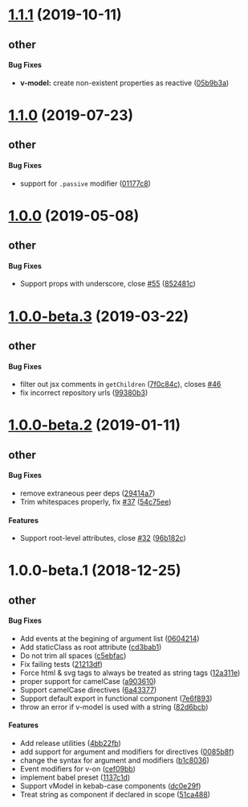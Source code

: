 # [1.1.1](https://github.com/vuejs/jsx/compare/v1.1.0...v1.1.1) (2019-10-11)

## other

#### Bug Fixes

* **v-model:** create non-existent properties as reactive ([05b9b3a](https://github.com/vuejs/jsx/commit/05b9b3a))



# [1.1.0](https://github.com/vuejs/jsx/compare/v1.0.0...v1.1.0) (2019-07-23)

## other

#### Bug Fixes

* support for `.passive` modifier ([01177c8](https://github.com/vuejs/jsx/commit/01177c8))



# [1.0.0](https://github.com/vuejs/jsx/compare/v1.0.0-beta.3...v1.0.0) (2019-05-08)

## other

#### Bug Fixes

* Support props with underscore, close [#55](https://github.com/vuejs/jsx/issues/55) ([852481c](https://github.com/vuejs/jsx/commit/852481c))



# [1.0.0-beta.3](https://github.com/vuejs/jsx/compare/v1.0.0-beta.2...v1.0.0-beta.3) (2019-03-22)

## other

#### Bug Fixes

* filter out jsx comments in `getChildren` ([7f0c84c](https://github.com/vuejs/jsx/commit/7f0c84c)), closes [#46](https://github.com/vuejs/jsx/issues/46)
* fix incorrect repository urls ([99380b3](https://github.com/vuejs/jsx/commit/99380b3))



# [1.0.0-beta.2](https://github.com/vuejs/jsx/compare/v1.0.0-beta.1...v1.0.0-beta.2) (2019-01-11)

## other

#### Bug Fixes

* remove extraneous peer deps ([29414a7](https://github.com/vuejs/jsx/commit/29414a7))
* Trim whitespaces properly, fix [#37](https://github.com/vuejs/jsx/issues/37) ([54c75ee](https://github.com/vuejs/jsx/commit/54c75ee))
#### Features

* Support root-level attributes, close [#32](https://github.com/vuejs/jsx/issues/32) ([96b182c](https://github.com/vuejs/jsx/commit/96b182c))



# 1.0.0-beta.1 (2018-12-25)

## other

#### Bug Fixes

* Add events at the begining of argument list ([0604214](https://github.com/vuejs/jsx/commit/0604214))
* Add staticClass as root attribute ([cd3bab1](https://github.com/vuejs/jsx/commit/cd3bab1))
* Do not trim all spaces ([c5ebfac](https://github.com/vuejs/jsx/commit/c5ebfac))
* Fix failing tests ([21213df](https://github.com/vuejs/jsx/commit/21213df))
* Force html & svg tags to always be treated as string tags ([12a311e](https://github.com/vuejs/jsx/commit/12a311e))
* proper support for camelCase ([a903610](https://github.com/vuejs/jsx/commit/a903610))
* Support camelCase directives ([6a43377](https://github.com/vuejs/jsx/commit/6a43377))
* Support default export in functional component ([7e6f893](https://github.com/vuejs/jsx/commit/7e6f893))
* throw an error if v-model is used with a string ([82d6bcb](https://github.com/vuejs/jsx/commit/82d6bcb))
#### Features

* Add release utilities ([4bb22fb](https://github.com/vuejs/jsx/commit/4bb22fb))
* add support for argument and modifiers for directives ([0085b8f](https://github.com/vuejs/jsx/commit/0085b8f))
* change the syntax for argument and modifiers ([b1c8036](https://github.com/vuejs/jsx/commit/b1c8036))
* Event modifiers for v-on ([cef09bb](https://github.com/vuejs/jsx/commit/cef09bb))
* implement babel preset ([1137c1d](https://github.com/vuejs/jsx/commit/1137c1d))
* Support vModel in kebab-case components ([dc0e29f](https://github.com/vuejs/jsx/commit/dc0e29f))
* Treat string as component if declared in scope ([51ca488](https://github.com/vuejs/jsx/commit/51ca488))



